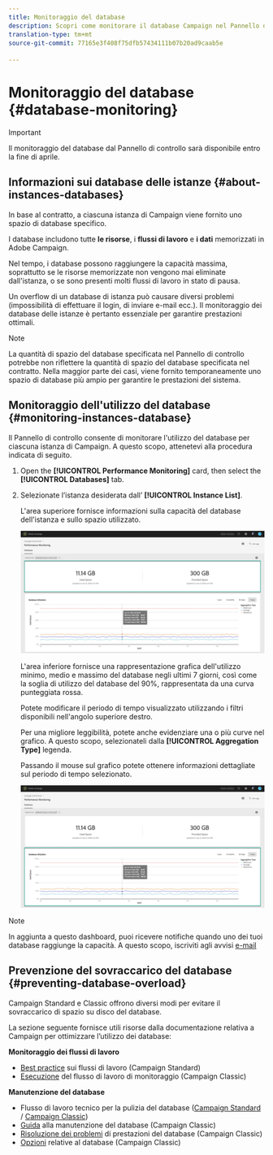 ```yaml
---
title: Monitoraggio del database
description: Scopri come monitorare il database Campaign nel Pannello di controllo
translation-type: tm+mt
source-git-commit: 77165e3f408f75dfb57434111b07b20ad9caab5e

---
```



# Monitoraggio del database {#database-monitoring}

>[!IMPORTANT]
>
>Il monitoraggio del database dal Pannello di controllo sarà disponibile entro la fine di aprile.

## Informazioni sui database delle istanze {#about-instances-databases}

In base al contratto, a ciascuna istanza di Campaign viene fornito uno spazio di database specifico.

I database includono tutte **le risorse**, i **flussi di lavoro** e **i dati** memorizzati in Adobe Campaign.

Nel tempo, i database possono raggiungere la capacità massima, soprattutto se le risorse memorizzate non vengono mai eliminate dall&#39;istanza, o se sono presenti molti flussi di lavoro in stato di pausa.

Un overflow di un database di istanza può causare diversi problemi (impossibilità di effettuare il login, di inviare e-mail ecc.). Il monitoraggio dei database delle istanze è pertanto essenziale per garantire prestazioni ottimali.

>[!NOTE]
>
>La quantità di spazio del database specificata nel Pannello di controllo potrebbe non riflettere la quantità di spazio del database specificata nel contratto. Nella maggior parte dei casi, viene fornito temporaneamente uno spazio di database più ampio per garantire le prestazioni del sistema.

## Monitoraggio dell&#39;utilizzo del database {#monitoring-instances-database}

Il Pannello di controllo consente di monitorare l&#39;utilizzo del database per ciascuna istanza di Campaign. A questo scopo, attenetevi alla procedura indicata di seguito.

1. Open the **[!UICONTROL Performance Monitoring]** card, then select the **[!UICONTROL Databases]** tab.

1. Selezionate l’istanza desiderata dall’ **[!UICONTROL Instance List]**.

   L&#39;area superiore fornisce informazioni sulla capacità del database dell&#39;istanza e sullo spazio utilizzato.

   ![](assets/databases_dashboard.png)

   L&#39;area inferiore fornisce una rappresentazione grafica dell&#39;utilizzo minimo, medio e massimo del database negli ultimi 7 giorni, così come la soglia di utilizzo del database del 90%, rappresentata da una curva punteggiata rossa.

   Potete modificare il periodo di tempo visualizzato utilizzando i filtri disponibili nell&#39;angolo superiore destro.

   Per una migliore leggibilità, potete anche evidenziare una o più curve nel grafico. A questo scopo, selezionateli dalla **[!UICONTROL Aggregation Type]** legenda.

   Passando il mouse sul grafico potete ottenere informazioni dettagliate sul periodo di tempo selezionato.

   ![](assets/databases_dashboard_detail.png)

>[!NOTE]
>
>In aggiunta a questo dashboard, puoi ricevere notifiche quando uno dei tuoi database raggiunge la capacità. A questo scopo, iscriviti agli avvisi [e-mail](../../performance-monitoring/using/email-alerting.md)

## Prevenzione del sovraccarico del database {#preventing-database-overload}

Campaign Standard e Classic offrono diversi modi per evitare il sovraccarico di spazio su disco del database.

La sezione seguente fornisce utili risorse dalla documentazione relativa a Campaign per ottimizzare l’utilizzo dei database:

**Monitoraggio dei flussi di lavoro**

* [Best practice](https://docs.adobe.com/content/help/en/campaign-standard/using/managing-processes-and-data/workflow-general-operation/best-practices-workflows.html) sui flussi di lavoro (Campaign Standard)
* [Esecuzione](https://docs.adobe.com/help/en/campaign-classic/using/automating-with-workflows/monitoring-workflows/monitoring-workflow-execution.html) del flusso di lavoro di monitoraggio (Campaign Classic)

**Manutenzione del database**

* Flusso di lavoro tecnico per la pulizia del database ([Campaign Standard](https://docs.adobe.com/help/en/campaign-standard/using/administrating/application-settings/technical-workflows.html#list-of-technical-workflows) / [Campaign Classic](https://docs.adobe.com/help/en/campaign-classic/using/monitoring-campaign-classic/data-processing/database-cleanup-workflow.html))
* [Guida](https://docs.adobe.com/content/help/en/campaign-classic/using/monitoring-campaign-classic/database-maintenance/recommendations.html) alla manutenzione del database (Campaign Classic)
* [Risoluzione dei problemi](https://docs.adobe.com/content/help/en/campaign-classic/using/monitoring-campaign-classic/troubleshooting/database-performances.html) di prestazioni del database (Campaign Classic)
* [Opzioni](https://docs.adobe.com/help/en/campaign-classic/using/installing-campaign-classic/appendices/configuring-campaign-options.html#database) relative al database (Campaign Classic)
